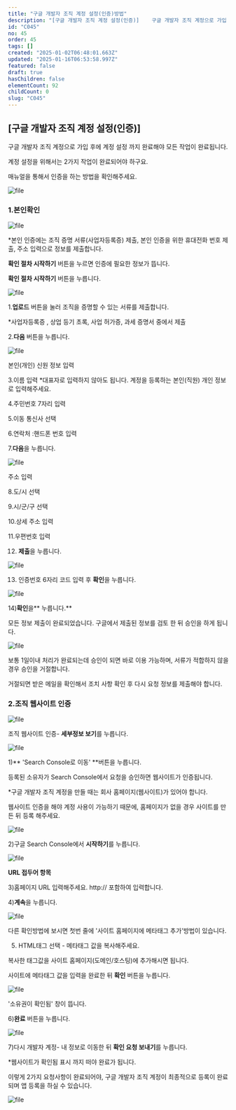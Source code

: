 ```yaml
---
title: "구글 개발자 조직 계정 설정(인증)방법"
description: "[구글 개발자 조직 계정 설정(인증)]    구글 개발자 조직 계정으로 가입 후에 계정 설정 까지 완료해야 모든 작업이 완료됩니다.  계정 설정을 위해서는 2가지 작업이 완료되어야 하구요.  매뉴얼을 통해서 인증을 하는 방법을 확인해주세요.  ![file](htt..."
id: "C045"
no: 45
order: 45
tags: []
created: "2025-01-02T06:48:01.663Z"
updated: "2025-01-16T06:53:58.997Z"
featured: false
draft: true
hasChildren: false
elementCount: 92
childCount: 0
slug: "C045"
---
```


## [구글 개발자 조직 계정 설정(인증)]



구글 개발자 조직 계정으로 가입 후에 계정 설정 까지 완료해야 모든 작업이 완료됩니다.

계정 설정을 위해서는 2가지 작업이 완료되어야 하구요.

매뉴얼을 통해서 인증을 하는 방법을 확인해주세요.

![file](/images/f61268e83a6588e5b05c6ff78cc4559b.jpg)



### 1.본인확인



![file](/images/0d1eeb66013e9a0fdeda943a39d29364.jpg)

*본인 인증에는 조직 증명 서류(사업자등록증) 제출, 본인 인증을 위한 휴대전화 번호 제출, 주소 입력으로 정보를 제출합니다.

**확인 절차 시작하기** 버튼을 누르면 인증에 필요한 정보가 뜹니다. 

**확인 절차 시작하기** 버튼을 누릅니다.



![file](/images/addab479a9571b713b7d3122f9a3dc24.jpg)

1.**업로드** 버튼을 눌러 조직을 증명할 수 있는 서류를 제출합니다.

*사업자등록증 , 상업 등기 초록, 사업 허가증, 과세 증명서 중에서 제출

2.**다음** 버튼을 누릅니다.



![file](/images/e78e5853e9e8a78bfbabc59b7dc45f80.jpg)

본인(개인) 신원 정보 입력

3.이름 입력 *대표자로 입력하지 않아도 됩니다. 계정을 등록하는 본인(직원) 개인 정보로 입력해주세요.

4.주민번호 7자리 입력

5.이동 통신사 선택

6.연락처 :핸드폰 번호 입력

7.**다음**을 누릅니다.



![file](/images/4bf5ea8c04349520271e1d5df796b6f8.jpg)

주소 입력

8.도/시 선택

9.시/군/구 선택

10.상세 주소 입력

11.우편번호 입력

12. **제출**을 누릅니다.



![file](/images/b7775c60a80914bc0f2cb5a934cd7542.jpg)

13) 인증번호 6자리 코드 입력 후 **확인**을 누릅니다.



![file](/images/8b75f74702cb9ecb48dea3d7758e961d.jpg)

14)**확인**을** 누릅니다.**

모든 정보 제출이 완료되었습니다. 구글에서 제출된 정보를 검토 한 뒤 승인을 하게 됩니다.



![file](/images/131e871816684702842973e4a16f1d03.jpg)

보통 1일이내 처리가 완료되는데 승인이 되면 바로 이용 가능하며, 서류가 적합하지 않을 경우 승인을 거절합니다. 

거절되면 받은 메일을 확인해서 조치 사항 확인 후 다시 요청 정보를 제출해야 합니다. 



### 2.조직 웹사이트 인증



![file](/images/7067d682f2c3d22d43f396957701ec16.jpg)

조직 웹사이트 인증- **세부정보 보기**를 누릅니다.



![file](/images/6fcaf34a893f5b31fc43e79b91dd0c76.jpg)

1)** 'Search Console로 이동' **버튼을 누릅니다.

등록된 소유자가 Search Console에서 요청을 승인하면 웹사이트가 인증됩니다.

*구글 개발자 조직 계정을 만들 때는 회사 홈페이지(웹사이트)가 있어야 합니다.

웹사이트 인증을 해야 계정 사용이 가능하기 때문에, 홈페이지가 없을 경우 사이트를 만든 뒤 등록 해주세요.



![file](/images/defe9326086903bd18f13226ab626889.jpg)

2)구글 Search Console에서 **시작하기**를 누릅니다.



![file](/images/fe1a30e5356c8c852c967d8f24d0a02d.jpg)

**URL 접두어 항목**

3)홈페이지 URL 입력해주세요. http:// 포함하여 입력합니다.

4)**계속**을  누릅니다.



![file](/images/86a05374d93abc881f288f9558b42758.jpg)

다른 확인방법에 보시면 첫번 줄에 '사이트 홈페이지에 메타태그 추가'방법이 있습니다.

5) HTML태그 선택 - 메타태그 값을 복사해주세요.

복사한 태그값을 사이트 홈페이지(도메인/호스팅)에 추가해시면 됩니다.

사이트에 메타태그 값을 입력을 완료한 뒤 **확인** 버튼을 누릅니다.



![file](/images/ec7d4c8a2f543a4c1e030e32e59c31dd.jpg)

'소유권이 확인됨' 창이 뜹니다.

6)**완료** 버튼을 누릅니다.



![file](/images/693fcc1a41598112b8f276c3b5840b21.jpg)

7)다시 개발자 계정- 내 정보로 이동한 뒤 **확인 요청 보내기**를 누릅니다.

*웹사이트가 확인됨 표시 까지 떠야 완료가 됩니다.



이렇게 2가지 요청사항이 완료되어야, 구글 개발자 조직 계정이 최종적으로 등록이 완료되며 앱 등록을 하실 수 있습니다.



![file](/images/243c6cd241c8bb837c1016e332cb8b98.jpg)
